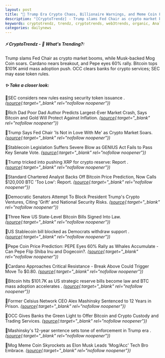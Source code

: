 ```yaml
---
layout: post
title: "🌅 Trump Era Crypto Chaos, Billionaire Warnings, and Meme Coin Frenzies Bitcoin News"
description: "[CryptoTrendz] - Trump slams Fed Chair as crypto market booms, while Musk-backed Mog Coin soars. Cardano nears breakout, and Pepe eyes 60% rally. Bitcoin tops $101K amid mass adoption push. OCC clears banks for crypto services; SEC may ease token rules."
keywords: cryptotrendz, trendz, cryptotrends, web3trends, organic, Analyst, XRP, Trump, CEO, Elon, BTC, Stablecoin, Crypto, PEPE, Market, Trading, Network, token, Bitcoin
categories: dailynews
---
```


##### ⚡ CryptoTrendz - 📌 *What's Trending?:*

Trump slams Fed Chair as crypto market booms, while Musk-backed Mog Coin soars. Cardano nears breakout, and Pepe eyes 60% rally. Bitcoin tops $101K amid mass adoption push. OCC clears banks for crypto services; SEC may ease token rules.

##### ✨ *Take a closer look:*


🔹SEC considers new rules easing security token issuance . *([source](https://s.avyag.com/msd1){:target="_blank" rel="nofollow noopener"})*

🔹Rich Dad Poor Dad Author Predicts Largest-Ever Market Crash, Says Bitcoin and Gold Will Protect Against Inflation. *([source](https://s.avyag.com/hzlw){:target="_blank" rel="nofollow noopener"})*

🔹Trump Says Fed Chair 'Is Not in Love With Me' as Crypto Market Soars. *([source](https://s.avyag.com/y5tj){:target="_blank" rel="nofollow noopener"})*

🔹Stablecoin Legislation Suffers Severe Blow as GENIUS Act Fails to Pass Key Senate Vote. *([source](https://s.avyag.com/c3va){:target="_blank" rel="nofollow noopener"})*

🔹Trump tricked into pushing XRP for crypto reserve: Report . *([source](https://s.avyag.com/9d3x){:target="_blank" rel="nofollow noopener"})*

🔹Standard Chartered Analyst Backs Off Bitcoin Price Prediction, Now Calls $120,000 BTC 'Too Low': Report. *([source](https://s.avyag.com/yvr0){:target="_blank" rel="nofollow noopener"})*

🔹Democratic Senators Attempt To Block President Trump's Crypto Ventures, Citing 'Grift' and National Security Risks. *([source](https://s.avyag.com/b3tv){:target="_blank" rel="nofollow noopener"})*

🔹Three New US State-Level Bitcoin Bills Signed Into Law. *([source](https://s.avyag.com/nzs5){:target="_blank" rel="nofollow noopener"})*

🔹US Stablecoin bill blocked as Democrats withdraw support . *([source](https://s.avyag.com/8wit){:target="_blank" rel="nofollow noopener"})*

🔹Pepe Coin Price Prediction: PEPE Eyes 60% Rally as Whales Accumulate - Can Pepe Flip Shiba Inu and Dogecoin?. *([source](https://s.avyag.com/sgpj){:target="_blank" rel="nofollow noopener"})*

🔹Cardano Approaches Critical Resistance - Break Above Could Trigger Move To $0.80. *([source](https://s.avyag.com/cq0w){:target="_blank" rel="nofollow noopener"})*

🔹Bitcoin hits $101.7K as US strategic reserve bills become law and BTC mass adoption accelerates . *([source](https://s.avyag.com/lfii){:target="_blank" rel="nofollow noopener"})*

🔹Former Celsius Network CEO Alex Mashinsky Sentenced to 12 Years in Prison. *([source](https://s.avyag.com/6boq){:target="_blank" rel="nofollow noopener"})*

🔹OCC Gives Banks the Green Light to Offer Bitcoin and Crypto Custody and Trading Services. *([source](https://s.avyag.com/7b9f){:target="_blank" rel="nofollow noopener"})*

🔹Mashinsky's 12-year sentence sets tone of enforcement in Trump era . *([source](https://s.avyag.com/zfcd){:target="_blank" rel="nofollow noopener"})*

🔹Mog Meme Coin Skyrockets as Elon Musk Leads 'Mog/Acc' Tech Bro Embrace. *([source](https://s.avyag.com/34f2){:target="_blank" rel="nofollow noopener"})*

